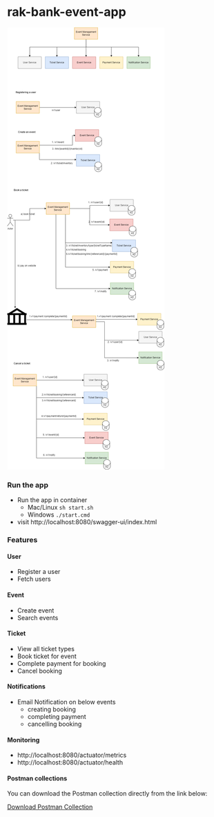 # rak-bank-event-app

![rakbank.drawio.png](rakbank.drawio.png)

### Run the app
- Run the app in container 
  - Mac/Linux `sh start.sh`
  - Windows `./start.cmd`
- visit http://localhost:8080/swagger-ui/index.html

### Features
  #### User
  - Register a user
  - Fetch users
  
  #### Event
  - Create event
  - Search events
    
  #### Ticket 
  - View all ticket types
  - Book ticket for event
  - Complete payment for booking
  - Cancel booking

  #### Notifications 
  - Email Notification on below events
    - creating booking
    - completing payment
    - cancelling booking

#### Monitoring
   -  http://localhost:8080/actuator/metrics
   -  http://localhost:8080/actuator/health

#### Postman collections
You can download the Postman collection directly from the link below:

[Download Postman Collection](https://github.com/busraercelik/rak-bank-event-app/releases/download/1.0.0/rak-bank-coding-assignment-busra-ercelik.postman_collection.json)
